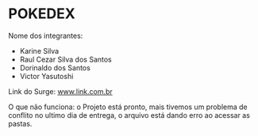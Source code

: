 # POKEDEX

Nome dos integrantes: 
- Karine Silva
- Raul Cezar Silva dos Santos
- Dorinaldo dos Santos
- Victor Yasutoshi

Link do Surge: www.link.com.br

O que não funciona: o Projeto está pronto, mais tivemos um problema de conflito no ultimo dia de entrega, o arquivo está dando erro ao acessar as pastas.



